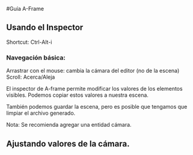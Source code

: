 #Guía A-Frame

## Usando el Inspector

Shortcut: Ctrl-Alt-i


### Navegación básica:

Arrastrar con el mouse: cambia la cámara del editor (no de la escena)
Scroll: Acerca/Aleja


El inspector de A-frame permite modificar los valores de los elementos visibles.
Podemos copiar estos valores a nuestra escena.

También podemos guardar la escena, pero es posible que tengamos que limpiar
el archivo generado.

Nota: Se recomienda agregar una entidad cámara.
## Ajustando valores de la cámara.

